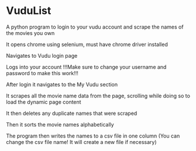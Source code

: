 # VuduList
A python program to login to your vudu account and scrape the names of the movies you own

It opens chrome using selenium, must have chrome driver installed

Navigates to Vudu login page

Logs into your account !!!Make sure to change your username and password to make this work!!!

After login it navigates to the My Vudu section

It scrapes all the movie name data from the page, scrolling while doing so to load the dynamic page content

It then deletes any duplicate names that were scraped

Then it sorts the movie names alphabetically

The program then writes the names to a csv file in one column    (You can change the csv file name! It will create a new file if necessary)
